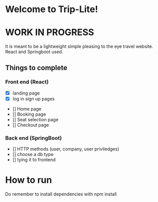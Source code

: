 # Welcome to Trip-Lite!

# WORK IN PROGRESS

It is meant to be a lightweight simple pleasing to the eye travel website.
React and Springboot used.

## Things to complete

### Front end (React)

- [x] landing page
- [x] log in sign up pages
- [] Home page
- [] Booking page
- [] Seat selection page
- [] Checkout page

### Back end (SpringBoot)

- [] HTTP methods (user, company, user priviledges)
- [] choose a db type
- [] tying it to frontend

# How to run

Do remember to install dependencies with npm install
